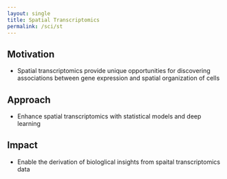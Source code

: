 ```yaml
---
layout: single
title: Spatial Transcriptomics
permalink: /sci/st
---
```


## Motivation

- Spatial transcriptomics provide unique opportunities for discovering
  associations between gene expression and spatial organization of cells

## Approach

- Enhance spatial transcriptomics with statistical models and
  deep learning

## Impact

- Enable the derivation of biologlical insights from spaital
  transcriptomics data

